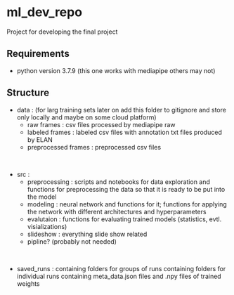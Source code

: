 # ml_dev_repo

Project for developing the final project

## Requirements
- python version 3.7.9 (this one works with mediapipe others may not)

## Structure
- data : (for larg training sets later on add this folder to gitignore and store only locally and maybe on some cloud platform)
  - raw frames : csv files processed by mediapipe raw
  - labeled frames : labeled csv files with annotation txt files produced by ELAN
  - preprocessed frames : preprocessed csv files
  
&nbsp;

- src :
  - preprocessing : scripts and notebooks for data exploration and functions for preprocessing the data so that it is ready to be put into the model
  - modeling : neural network and functions for it; functions for applying the network with different architectures and hyperparameters
  - evalutaion : functions for evaluating trained models (statistics, evtl. visializations)
  - slideshow : everything slide show related
  - pipline? (probably not needed)
  
&nbsp;

- saved_runs : containing folders for groups of runs containing folders for individual runs containing meta_data.json files and .npy files of trained weights
  

